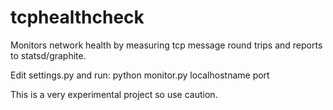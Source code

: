 tcphealthcheck
==============

Monitors network health by measuring tcp message round trips and reports to statsd/graphite.

Edit settings.py and run:
python monitor.py localhostname port


This is a very experimental project so use caution.

